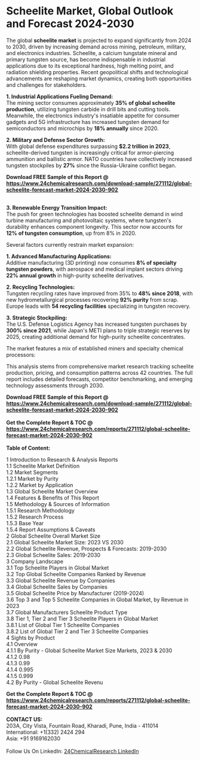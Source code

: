 <h1>Scheelite Market, Global Outlook and Forecast 2024-2030</h1><p>The global <strong>scheelite market</strong> is projected to expand significantly from 2024 to 2030, driven by increasing demand across mining, petroleum, military, and electronics industries. Scheelite, a calcium tungstate mineral and primary tungsten source, has become indispensable in industrial applications due to its exceptional hardness, high melting point, and radiation shielding properties. Recent geopolitical shifts and technological advancements are reshaping market dynamics, creating both opportunities and challenges for stakeholders.</p><p><strong>1. Industrial Applications Fueling Demand:</strong><br>
The mining sector consumes approximately <strong>35% of global scheelite production</strong>, utilizing tungsten carbide in drill bits and cutting tools. Meanwhile, the electronics industry's insatiable appetite for consumer gadgets and 5G infrastructure has increased tungsten demand for semiconductors and microchips by <strong>18% annually</strong> since 2020.</p><p><strong>2. Military and Defense Sector Growth:</strong><br>
With global defense expenditures surpassing <strong>$2.2 trillion in 2023</strong>, scheelite-derived tungsten is increasingly critical for armor-piercing ammunition and ballistic armor. NATO countries have collectively increased tungsten stockpiles by <strong>27%</strong> since the Russia-Ukraine conflict began.</p><div><b>Download FREE Sample of this Report @ 
            <a href="https://www.24chemicalresearch.com/download-sample/271112/global-scheelite-forecast-market-2024-2030-902">
            https://www.24chemicalresearch.com/download-sample/271112/global-scheelite-forecast-market-2024-2030-902</a></b></div><br><p><strong>3. Renewable Energy Transition Impact:</strong><br>
The push for green technologies has boosted scheelite demand in wind turbine manufacturing and photovoltaic systems, where tungsten's durability enhances component longevity. This sector now accounts for <strong>12% of tungsten consumption</strong>, up from 8% in 2020.</p><p>Several factors currently restrain market expansion:</p><p><strong>1. Advanced Manufacturing Applications:</strong><br>
Additive manufacturing (3D printing) now consumes <strong>8% of specialty tungsten powders</strong>, with aerospace and medical implant sectors driving <strong>22% annual growth</strong> in high-purity scheelite derivatives.</p><p><strong>2. Recycling Technologies:</strong><br>
Tungsten recycling rates have improved from 35% to <strong>48% since 2018</strong>, with new hydrometallurgical processes recovering <strong>92% purity</strong> from scrap. Europe leads with <strong>54 recycling facilities</strong> specializing in tungsten recovery.</p><p><strong>3. Strategic Stockpiling:</strong><br>
The U.S. Defense Logistics Agency has increased tungsten purchases by <strong>300% since 2021</strong>, while Japan's METI plans to triple strategic reserves by 2025, creating additional demand for high-purity scheelite concentrates.</p><p>The market features a mix of established miners and specialty chemical processors:</p><p>This analysis stems from comprehensive market research tracking scheelite production, pricing, and consumption patterns across 42 countries. The full report includes detailed forecasts, competitor benchmarking, and emerging technology assessments through 2030.</p><div><b>Download FREE Sample of this Report @ 
            <a href="https://www.24chemicalresearch.com/download-sample/271112/global-scheelite-forecast-market-2024-2030-902">
            https://www.24chemicalresearch.com/download-sample/271112/global-scheelite-forecast-market-2024-2030-902</a></b></div><br><div><b>Get the Complete Report & TOC @ 
            <a href="https://www.24chemicalresearch.com/reports/271112/global-scheelite-forecast-market-2024-2030-902">
            https://www.24chemicalresearch.com/reports/271112/global-scheelite-forecast-market-2024-2030-902</a></b></div><br>
            <b>Table of Content:</b><p>1 Introduction to Research & Analysis Reports<br />
    1.1 Scheelite Market Definition<br />
    1.2 Market Segments<br />
        1.2.1 Market by Purity<br />
        1.2.2 Market by Application<br />
    1.3 Global Scheelite Market Overview<br />
    1.4 Features & Benefits of This Report<br />
    1.5 Methodology & Sources of Information<br />
        1.5.1 Research Methodology<br />
        1.5.2 Research Process<br />
        1.5.3 Base Year<br />
        1.5.4 Report Assumptions & Caveats<br />
2 Global Scheelite Overall Market Size<br />
    2.1 Global Scheelite Market Size: 2023 VS 2030<br />
    2.2 Global Scheelite Revenue, Prospects & Forecasts: 2019-2030<br />
    2.3 Global Scheelite Sales: 2019-2030<br />
3 Company Landscape<br />
    3.1 Top Scheelite Players in Global Market<br />
    3.2 Top Global Scheelite Companies Ranked by Revenue<br />
    3.3 Global Scheelite Revenue by Companies<br />
    3.4 Global Scheelite Sales by Companies<br />
    3.5 Global Scheelite Price by Manufacturer (2019-2024)<br />
    3.6 Top 3 and Top 5 Scheelite Companies in Global Market, by Revenue in 2023<br />
    3.7 Global Manufacturers Scheelite Product Type<br />
    3.8 Tier 1, Tier 2 and Tier 3 Scheelite Players in Global Market<br />
        3.8.1 List of Global Tier 1 Scheelite Companies<br />
        3.8.2 List of Global Tier 2 and Tier 3 Scheelite Companies<br />
4 Sights by Product<br />
    4.1 Overview<br />
        4.1.1 By Purity - Global Scheelite Market Size Markets, 2023 & 2030<br />
        4.1.2 0.98<br />
        4.1.3 0.99<br />
        4.1.4 0.995<br />
        4.1.5 0.999<br />
    4.2 By Purity - Global Scheelite Revenu</p><div><b>Get the Complete Report & TOC @ 
            <a href="https://www.24chemicalresearch.com/reports/271112/global-scheelite-forecast-market-2024-2030-902">
            https://www.24chemicalresearch.com/reports/271112/global-scheelite-forecast-market-2024-2030-902</a></b></div><br><b>CONTACT US:</b><br>
            203A, City Vista, Fountain Road, Kharadi, Pune, India - 411014<br>
            International: +1(332) 2424 294<br>
            Asia: +91 9169162030 <br><br>
            Follow Us On LinkedIn: <a href="https://www.linkedin.com/company/24chemicalresearch/">24ChemicalResearch LinkedIn</a>